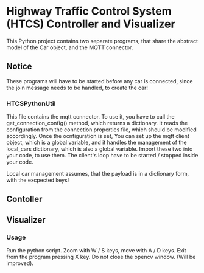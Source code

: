 # Highway Traffic Control System (HTCS) Controller and Visualizer

This Python project contains two separate programs, that share the abstract model of the Car object, and the MQTT connector.

## Notice

These programs will have to be started before any car is connected, since the join message needs to be handled, to create the car!

### HTCSPythonUtil

This file contains the mqtt connector. To use it, you have to call the get_connection_config() method, which returns a dictionary.
It reads the configuration from the connection.properties file, which should be modified accordingly. Once the ocnfiguration is set,
You can set up the mqtt client object, which is a global variable, and it handles the management of the local_cars dictionary, which is
also a global variable. Import these two into your code, to use them. The client's loop have to be started / stopped inside your code.

Local car management assumes, that the payload is in a dictionary form, with the excpected keys!

## Contoller

## Visualizer

### Usage

Run the python script. Zoom with W / S keys, move with A / D keys. Exit from the program pressing X key. Do not close the opencv window.
(Will be improved). 
